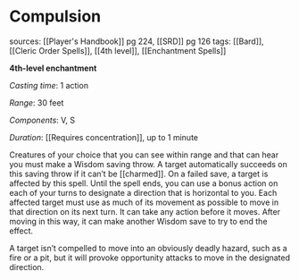 # Compulsion
sources: [[Player's Handbook]] pg 224, [[SRD]] pg 126
tags: [[Bard]], [[Cleric Order Spells]], [[4th level]], [[Enchantment Spells]]

**4th-level enchantment**

*Casting time*: 1 action

*Range*: 30 feet

*Components*: V, S

*Duration*: [[Requires concentration]], up to 1 minute

Creatures of your choice that you can see within range and that can hear you must make a Wisdom saving throw. A target automatically succeeds on this saving throw if it can’t be [[charmed]]. On a failed save, a target is affected by this spell. Until the spell ends, you can use a bonus action on each of your turns to designate a direction that is horizontal to you. Each affected target must use as much of its movement as possible to move in that direction on its next turn. It can take any action before it moves. After moving in this way, it can make another Wisdom save to try to end the effect.

A target isn’t compelled to move into an obviously deadly hazard, such as a fire or a pit, but it will provoke opportunity attacks to move in the designated direction.
